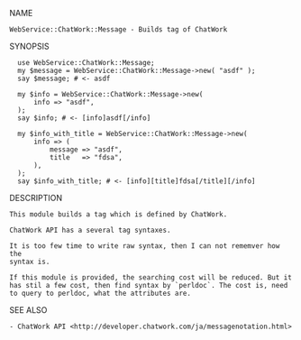 NAME

    WebService::ChatWork::Message - Builds tag of ChatWork

SYNOPSIS

      use WebService::ChatWork::Message;
      my $message = WebService::ChatWork::Message->new( "asdf" );
      say $message; # <- asdf
    
      my $info = WebService::ChatWork::Message->new(
          info => "asdf",
      );
      say $info; # <- [info]asdf[/info]
    
      my $info_with_title = WebService::ChatWork::Message->new(
          info => (
              message => "asdf",
              title   => "fdsa",
          ),
      );
      say $info_with_title; # <- [info][title]fdsa[/title][/info]

DESCRIPTION

    This module builds a tag which is defined by ChatWork.

    ChatWork API has a several tag syntaxes.

    It is too few time to write raw syntax, then I can not rememver how the
    syntax is.

    If this module is provided, the searching cost will be reduced. But it
    has stil a few cost, then find syntax by `perldoc`. The cost is, need
    to query to perldoc, what the attributes are.

SEE ALSO

    - ChatWork API <http://developer.chatwork.com/ja/messagenotation.html>

